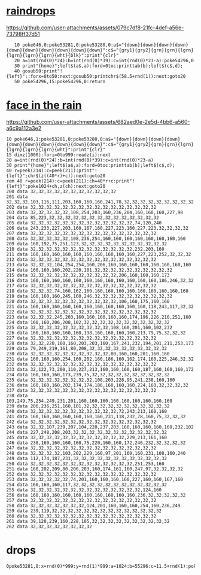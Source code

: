 # [raindrops](https://stigc.dk/c64/basic/?s=2fZAxbsMgGEZ3TuEiBmidCoOJEiwPGDtN1cpElEi5UPdGGZIO7UHMnThDQaSqs1T6hg94PzxR0WJnXoZlvSypTE1wtqpmncauUAvDdPwnUOrE-HPwlzB9p_jPv0zvwX9AubPPo4vUCQJGC9XGFbZjjym5ZzWR3XyDr4nUNwRfKJK1araOuoBH93zjdILN67BxCCtURmpjbN9SZ3R-0qkOd-RKaFT2pAFcFE_mbd8JetW6C_4LNqCmRZw-pOl4NA4HJ284vbUIi9WjeEheFSG_jDOMApG_MxtWYq4r7eD2dvwB)
https://github.com/user-attachments/assets/079c7df8-21fc-4def-a56e-73798ff37d51
```basic
   10 poke646,0:poke53281,0:poke53280,0:a$="{down}{down}{down}{down}{down}{down}{down}{down}{down}{down}":c$="{gry1}{gry2}{grn}{grn}{lgrn}{lgrn}{lgrn}{lgrn}{wht}{blk}":print"{clr}"
   20 a=int(rnd(0)*24):b=int(rnd(0)*39):c=int(rnd(0)*23-a):poke54296,0
   30 print"{home}";left$(a$,a):ford=0toc:printtab(b);left$(c$,d);
   40 gosub50:print"!{left}";:forx=0to50:next:gosub50:printchr$(58.5+rnd(1)):next:goto20
   50 poke54296,15:poke54296,0:return
```
# [face in the rain](https://stigc.dk/c64/basic/?s=2nVfbbuIwEH3vV7CIh6SbXXl8ie1UaL8lBdqitlBFkbrbin_fGdu5EiCJVAcXZWaOj88cG2CLj-PrLpVpAhnNlOAGElbPGc7z1Xr5vT1-Hk7znstsQxmei39woien5yE83i48P19KDPwo9ody-b15K07LO1CL7f79KwLGWJw9HYv9mpVHa21W7PLtV7SPsz_L38uH7LD7W-I0hHG2yNeYJioO24jF91zG2WP7C2HjbNN5Q_zK4zuB3PjyL8f33Wn58LZ7KldRvkpyV31L1TceYpk_Ro9xeGOzSrbxw51ki2L9sdu9RhwkVQhziMOyfnzT-5h481Ksoq8okuy-iH9u4tiv4PlYHjlD_Gyxzct8IXhy9Q_fhN6bwEQCgJsLkHCap6weXEKizfV8fFzl80AxGAjMJFzJGgoXKc5lFxbXiTWYQvoURuFXYlJxNQm1xvqc6CCqUx_KpUBwwoFpeNM1QELUnnfr67msmcusEVOqy9TAwBzW53BfWFwd0qcAVyhGAAA2CTmn4dnBWGgVHjEq6rjqIJirOBBn0pdea4E13Nvb7IE8XwR2AQLFOYObIMYq7wyMFhidTmOwHga1gQ5egZgrP-jLT1d642OxYBI7wKBU4TO9hYGPVSBUDGrVFOcwg0HA7pJkk7oGMVeEvC9CWnnfd5s9R3otbh3HAcy3qVtFT4QkFvQGXPIoDKM0SJ7ic4MHw1w7Y_g1EVpz3sYgEm3JZloQ5iqQdxTomq7mQHSMmA4vsh-w0q2B0wGnhG8kHjSIuLjEARZjIDHM0XgDgxilQNOGBo0CxYACGwfidb_WfRV6DLet3cNirgJFo0Dg2MHEGmk8-C0MSNHoniwpzYAPAiUTna2-BOKGBN2BRhvKTWJV2EvTIjEddmFHFg2T9o4ST2IXxFwRiiBCujuRfNwJKr2SBLS3-7oTiqBC177u-K5aDUagkGONUHNnX62txeARPkhrcd5HOTz5nSaWcyUoOyYITDvV4K3IH8l01RL6oiu6pmaUJkjQ6VYa17oUNA7DhCsg2kVgL_ivrC6B4tzuSAy80yyubfkZgLnqkwN3QKdE5pFSVas7KnQ7Wfk53WJldQZD6Bmj3UujAKiJd0AVjJeYUy3dOcDMetdNm_12hgcBrKa1dMvPlZ0a_smh5WDHkqqa_3WAP-R6oEfWV1OBg7ctDJ148SM3OSs_V3DKXAkkiH366uOMPE1azFAZHbY54Fk7oXjKZqJOq1-61v94EzZsK12Tbh5Q6XWR_Qc)
https://github.com/user-attachments/assets/682aed0e-2e5d-4bb6-a560-a6c9a112a3e2
```basic
10 poke646,1:poke53281,0:poke53280,0:a$="{down}{down}{down}{down}{down}{down}{down}{down}{down}{down}":c$="{gry1}{gry2}{grn}{grn}{lgrn}{lgrn}{lgrn}{lgrn}{wht}":print"{clr}"
15 dimz(1000):fori=0to999:readz(i):next
20 a=int(rnd(0)*24):b=int(rnd(0)*39):c=int(rnd(0)*23-a)
30 print"{home}";left$(a$,a):ford=0toc:printtab(b);left$(c$,d);
40 r=peek(214):c=peek(211):print"!{left}";chr$(z((40*r)+c)):next:goto20
rem 40 r=peek(214):c=peek(211):ch=40*r+c:print"!{left}":poke1024+ch,z(ch):next:goto20
200 data 32,32,32,32,32,32,32,32,32,32,32
201 data 32,32,32,103,116,111,203,160,160,160,241,78,32,32,32,32,32,32,32,32,32
202 data 32,32,32,32,32,32,32,32,32,32,32,32,32,32,32,32
203 data 32,32,32,32,32,108,254,203,160,236,204,160,160,160,227,98
204 data 85,223,32,32,32,32,32,32,32,32,32,32,32,32,32,32
205 data 32,32,32,32,32,32,32,32,32,32,32,32,32,74,120,240
206 data 243,233,227,203,160,167,160,227,223,160,227,223,32,32,32,32
207 data 32,32,32,32,32,32,32,32,32,32,32,32,32,32,32,32
208 data 32,32,32,32,32,108,236,254,160,160,160,160,160,160,160,160
209 data 160,192,75,251,123,32,32,32,32,32,32,32,32,32,32,32
210 data 32,32,32,32,32,32,32,32,32,32,32,32,32,232,203,160
211 data 160,160,160,160,160,160,160,160,160,160,227,223,252,32,32,32
212 data 32,32,32,32,32,32,32,32,32,32,32,32,32,32,32,32
213 data 32,32,32,104,254,254,160,206,160,160,160,160,160,160,160,160
214 data 160,160,160,202,220,101,32,32,32,32,32,32,32,32,32,32
215 data 32,32,32,32,32,32,32,32,32,32,32,206,160,160,160,173
216 data 160,160,160,160,160,160,160,160,160,160,160,160,186,246,32,32
217 data 32,32,32,32,32,32,32,32,32,32,32,32,32,32,32,32
218 data 32,32,32,74,160,162,160,160,160,160,160,160,160,160,160,160
219 data 160,160,160,245,160,246,32,32,32,32,32,32,32,32,32,32
220 data 32,32,32,32,32,32,32,32,32,32,32,106,160,175,160,160
221 data 160,160,160,160,160,160,160,160,160,160,160,118,243,117,32,32
222 data 32,32,32,32,32,32,32,32,32,32,32,32,32,32,32,32
223 data 32,32,32,245,203,160,160,160,160,160,174,196,226,210,251,160
224 data 160,160,206,208,102,32,32,32,32,32,32,32,32,32,32,32
225 data 32,32,32,32,32,32,32,32,32,32,108,160,201,160,102,232
226 data 160,160,160,160,160,198,160,160,160,160,213,79,75,32,32,32
227 data 32,32,32,32,32,32,32,32,32,32,32,32,32,32,32,32
228 data 32,32,220,160,160,203,203,160,167,241,232,194,201,211,253,173
229 data 79,249,219,161,80,208,32,32,32,32,32,32,32,32,32,32
230 data 32,32,32,32,32,32,32,32,32,32,80,160,160,201,160,160
231 data 160,160,160,254,160,202,160,186,160,162,174,160,225,246,32,32
232 data 32,32,32,32,32,32,32,32,32,32,32,32,32,32,32,32
233 data 32,122,73,200,110,227,213,160,160,160,160,187,160,160,160,172
234 data 160,160,160,173,239,75,32,32,32,32,32,32,32,32,32,32
235 data 32,32,32,32,32,32,32,32,108,203,228,95,241,238,160,160
236 data 160,160,160,202,174,174,186,160,160,160,224,160,32,32,32,32
237 data 32,32,32,32,32,32,32,32,32,32,32,32,32,32,32,32
238 data 103,249,75,254,249,231,201,160,160,160,160,160,160,160,160,160
239 data 206,236,251,160,101,32,32,32,32,32,32,32,32,32,32,32
240 data 32,32,32,32,32,32,32,32,32,32,32,72,243,213,160,160
241 data 160,160,160,160,160,160,160,231,118,232,78,160,75,32,32,32
242 data 32,32,32,32,32,32,32,32,32,32,32,32,32,32,32,32
243 data 32,32,107,239,207,104,220,237,203,160,160,160,160,160,232,102
244 data 227,248,208,203,32,32,32,32,32,32,32,32,32,32,32,32
245 data 32,32,32,32,32,32,32,32,32,32,32,32,229,213,161,160
246 data 238,160,160,160,160,75,220,160,160,172,246,232,32,32,32,32
247 data 32,32,32,32,32,32,32,32,32,32,32,32,32,32,32,32
248 data 32,32,32,32,103,202,229,160,97,201,160,160,231,108,160,240
249 data 112,174,187,231,32,32,32,32,32,32,32,32,32,32,32,32
250 data 32,32,32,32,32,32,32,32,32,32,32,32,32,251,253,160
251 data 160,202,209,80,206,203,160,174,161,160,247,97,32,32,32,32
252 data 32,32,32,32,32,32,32,32,32,32,32,32,32,32,32,32
253 data 32,32,32,32,32,74,201,160,160,160,160,227,160,160,167,160
254 data 160,160,160,117,32,32,32,32,32,32,32,32,32,32,32,32
255 data 32,32,32,32,32,32,32,32,32,32,32,32,32,32,124,160
256 data 160,160,160,160,160,160,160,160,160,160,236,32,32,32,32,32
257 data 32,32,32,32,32,32,32,32,32,32,32,32,32,32,32,32
258 data 32,32,32,32,32,32,32,124,201,160,160,160,254,160,236,249
259 data 239,119,32,32,32,32,32,32,32,32,32,32,32,32,32,32
260 data 32,32,32,32,32,32,32,32,32,32,32,32,32,32,32,32
261 data 39,120,239,160,228,105,32,32,32,32,32,32,32,32,32,32
262 data 32,32,32,32,32,32,32,32
```
# drops
```basic
0poke53281,0:x=rnd(0)*999:y=rnd(1)*999:a=1024:b=55296:c=11.5+rnd(1):poke53272,23:pokeb+x,c:pokea+x,95:pokeb+y,c:pokea+y,105:goto
```
